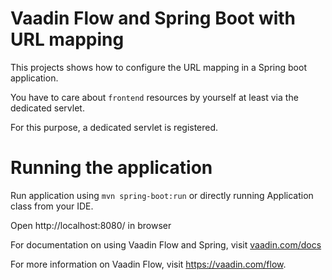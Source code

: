 # Vaadin Flow and Spring Boot with URL mapping

This projects shows how to configure the URL mapping in a Spring boot application.


You have to care about `frontend` resources by yourself at least via the dedicated servlet.

For this purpose, a dedicated servlet is registered.

# Running the application
Run application using `mvn spring-boot:run` or directly running Application class from your IDE.

Open http://localhost:8080/ in browser


For documentation on using Vaadin Flow and Spring, visit [vaadin.com/docs](https://vaadin.com/docs/v10/flow/spring/tutorial-spring-basic.html)

For more information on Vaadin Flow, visit https://vaadin.com/flow.